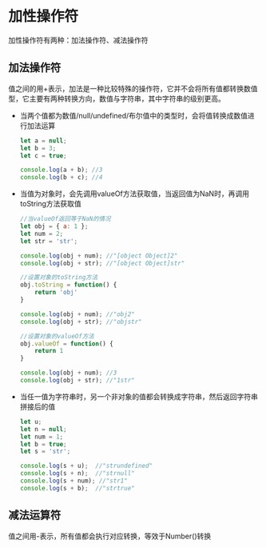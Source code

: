 
# 加性操作符
加性操作符有两种：加法操作符、减法操作符

## 加法操作符
值之间的用+表示，加法是一种比较特殊的操作符，它并不会将所有值都转换数值型，它主要有两种转换方向，数值与字符串，其中字符串的级别更高。

- 当两个值都为数值/null/undefined/布尔值中的类型时，会将值转换成数值进行加法运算
    ```javascript
    let a = null;
    let b = 3;
    let c = true;

    console.log(a + b); //3
    console.log(b + c); //4
    ```
- 当值为对象时，会先调用valueOf方法获取值，当返回值为NaN时，再调用toString方法获取值
    ```javascript
    //当valueOf返回等于NaN的情况
    let obj = { a: 1 };
    let num = 2;
    let str = 'str';

    console.log(obj + num); //"[object Object]2"
    console.log(obj + str); //"[object Object]str"

    //设置对象的toString方法
    obj.toString = function() {
        return 'obj'
    }

    console.log(obj + num); //"obj2"
    console.log(obj + str); //"objstr"

    //设置对象的valueOf方法
    obj.valueOf = function() {
        return 1
    }

    console.log(obj + num); //3
    console.log(obj + str); //"1str"
    ```
- 当任一值为字符串时，另一个非对象的值都会转换成字符串，然后返回字符串拼接后的值
    ```javascript
    let u;
    let n = null;
    let num = 1;
    let b = true;
    let s = 'str';

    console.log(s + u);  //"strundefined"
    console.log(s + n);  //"strnull"
    console.log(s + num); //"str1"
    console.log(s + b);  //"strtrue"
    ```

## 减法运算符
值之间用-表示，所有值都会执行对应转换，等效于Number()转换


